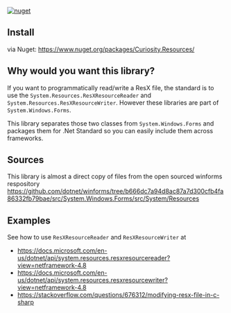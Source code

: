 [![nuget](https://img.shields.io/nuget/v/Curiosity.Resources)](https://www.nuget.org/packages/Curiosity.Resources/)

Install
-------
via Nuget: https://www.nuget.org/packages/Curiosity.Resources/

Why would you want this library?
--------------------------------
If you want to programmatically read/write a ResX file, the standard is to use the `System.Resources.ResXResourceReader` and `System.Resources.ResXResourceWriter`. However these libraries are part of `System.Windows.Forms`. 

This library separates those two classes from `System.Windows.Forms` and packages them for .Net Standard so you can easily include them across
frameworks.

Sources
-------
This library is almost a direct copy of files from the open sourced winforms respository  
https://github.com/dotnet/winforms/tree/b666dc7a94d8ac87a7d300cfb4fa86332fb79bae/src/System.Windows.Forms/src/System/Resources

Examples
--------
See how to use `ResXResourceReader` and `ResXResourceWriter` at
- https://docs.microsoft.com/en-us/dotnet/api/system.resources.resxresourcereader?view=netframework-4.8
- https://docs.microsoft.com/en-us/dotnet/api/system.resources.resxresourcewriter?view=netframework-4.8
- https://stackoverflow.com/questions/676312/modifying-resx-file-in-c-sharp
